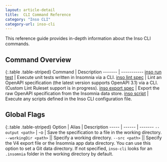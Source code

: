 ```yaml
---
layout: article-detail
title:  CLI Command Reference
category: "Inso CLI"
category-url: inso-cli
---
```


This reference guide provides in-depth information about the Inso CLI commands.

## Command Overview

{:.table .table-striped}
Command | Description
------- | -----------
[inso run test](/inso-cli/cli-command-reference/inso-run-test) | Execute unit tests written in Insomnia via a CLI.
[inso lint spec](/inso-cli/cli-command-reference/inso-lint-spec) | Lint an OpenAPI specification (the latest version supports OpenAPI 3.1) via a CLI. (Custom Lint Ruleset support is in progress).
[inso export spec](/inso-cli/cli-command-reference/inso-export-spec) | Export the raw OpenAPI specification from the Insomnia data store.
[inso script](/inso-cli/cli-command-reference/inso-script) | Execute any scripts defined in the Inso CLI configuration file.

## Global Flags

{:.table .table-striped}
Option  | Alias | Description
----- | ------ | -------
`--output <path>` | -o | Save the specification to a file in the working directory.
`--workingDir <path>` || Specify a working directory.
`--src <path>` || Specify the V4 export file or the Insomnia app data directory. You can use this option to set a Git data directory. If not specified, `inso-cli` looks for an `.insomnia` folder in the working directory by default.
